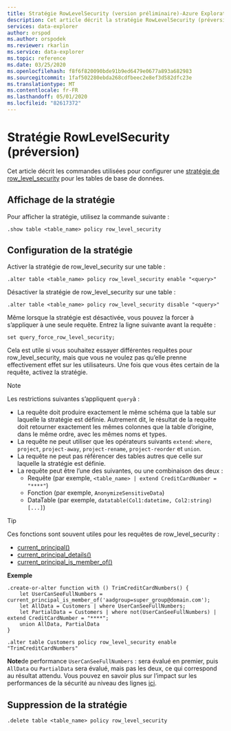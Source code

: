 ```yaml
---
title: Stratégie RowLevelSecurity (version préliminaire)-Azure Explorateur de données | Microsoft Docs
description: Cet article décrit la stratégie RowLevelSecurity (préversion) dans Azure Explorateur de données.
services: data-explorer
author: orspod
ms.author: orspodek
ms.reviewer: rkarlin
ms.service: data-explorer
ms.topic: reference
ms.date: 03/25/2020
ms.openlocfilehash: f8f6f820090bde91b9ed6479e0677a893a682983
ms.sourcegitcommit: 1faf502280ebda268cdfbeec2e8ef3d582dfc23e
ms.translationtype: MT
ms.contentlocale: fr-FR
ms.lasthandoff: 05/01/2020
ms.locfileid: "82617372"
---
```

# <a name="rowlevelsecurity-policy-preview"></a>Stratégie RowLevelSecurity (préversion)

Cet article décrit les commandes utilisées pour configurer une [stratégie de row_level_security](rowlevelsecuritypolicy.md) pour les tables de base de données.

## <a name="displaying-the-policy"></a>Affichage de la stratégie

Pour afficher la stratégie, utilisez la commande suivante :

```kusto
.show table <table_name> policy row_level_security
```

## <a name="configuring-the-policy"></a>Configuration de la stratégie

Activer la stratégie de row_level_security sur une table :

```kusto
.alter table <table_name> policy row_level_security enable "<query>"
```

Désactiver la stratégie de row_level_security sur une table :

```kusto
.alter table <table_name> policy row_level_security disable "<query>"
```

Même lorsque la stratégie est désactivée, vous pouvez la forcer à s’appliquer à une seule requête. Entrez la ligne suivante avant la requête :

`set query_force_row_level_security;`

Cela est utile si vous souhaitez essayer différentes requêtes pour row_level_security, mais que vous ne voulez pas qu’elle prenne effectivement effet sur les utilisateurs. Une fois que vous êtes certain de la requête, activez la stratégie.

> [!NOTE]
> Les restrictions suivantes s’appliquent `query`à :
>
> * La requête doit produire exactement le même schéma que la table sur laquelle la stratégie est définie. Autrement dit, le résultat de la requête doit retourner exactement les mêmes colonnes que la table d’origine, dans le même ordre, avec les mêmes noms et types.
> * La requête ne peut utiliser que les opérateurs suivants `extend`: `where`, `project`, `project-away`, `project-rename`, `project-reorder` et `union`.
> * La requête ne peut pas référencer des tables autres que celle sur laquelle la stratégie est définie.
> * La requête peut être l’une des suivantes, ou une combinaison des deux :
>    * Requête (par exemple, `<table_name> | extend CreditCardNumber = "****"`)
>    * Fonction (par exemple, `AnonymizeSensitiveData`)
>    * DataTable (par exemple, `datatable(Col1:datetime, Col2:string) [...]`)

> [!TIP]
> Ces fonctions sont souvent utiles pour les requêtes de row_level_security :
> * [current_principal()](../query/current-principalfunction.md)
> * [current_principal_details()](../query/current-principal-detailsfunction.md)
> * [current_principal_is_member_of()](../query/current-principal-ismemberoffunction.md)

**Exemple**

```kusto
.create-or-alter function with () TrimCreditCardNumbers() {
    let UserCanSeeFullNumbers = current_principal_is_member_of('aadgroup=super_group@domain.com');
    let AllData = Customers | where UserCanSeeFullNumbers;
    let PartialData = Customers | where not(UserCanSeeFullNumbers) | extend CreditCardNumber = "****";
    union AllData, PartialData
}

.alter table Customers policy row_level_security enable "TrimCreditCardNumbers"
```

**Note**de performance `UserCanSeeFullNumbers` : sera évalué en premier, puis `AllData` ou `PartialData` sera évalué, mais pas les deux, ce qui correspond au résultat attendu.
Vous pouvez en savoir plus sur l’impact sur les performances de la sécurité au niveau des lignes [ici](rowlevelsecuritypolicy.md#performance-impact-on-queries).

## <a name="deleting-the-policy"></a>Suppression de la stratégie

```kusto
.delete table <table_name> policy row_level_security
```
